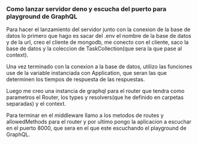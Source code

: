 ### Como lanzar servidor deno y escucha del puerto para playground de GraphQL

Para hacer el lanzamiento del servidor junto con la conexion de la base de datos lo primero que hago es sacar del .env el nombre de la base de datos y de la url, creo el cliente de mongodb, me conecto con el cliente, saco la base de datos y la coleccion de TaskCollection(que sera la que pase al context).

Una vez terminado con la conexion a la base de datos, utilizo las funciones use de la variable instanciada con Application, que seran las que determinen los tiempos de respuesta de las respuestas.

Luego me creo una instancia de graphql para el router que tendra como parametros el Router, los types y resolvers(que he definido en carpetas separadas) y el context.

Para terminar en el middleware llamo a los metodos de routes y allowedMethods para el router y por ultimo pongo la aplicacion a escuchar en el puerto 8000, que sera en el que este escuchando el playground de GraphQL.